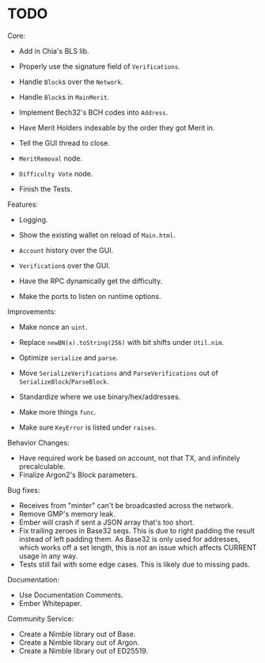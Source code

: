 # TODO

Core:
- Add in Chia's BLS lib.
- Properly use the signature field of `Verifications`.

- Handle `Block`s over the `Network`.
- Handle `Block`s in `MainMerit`.

- Implement Bech32's BCH codes into `Address`.
- Have Merit Holders indexable by the order they got Merit in.

- Tell the GUI thread to close.

- `MeritRemoval` node.
- `Difficulty Vote` node.

- Finish the Tests.

Features:
- Logging.

- Show the existing wallet on reload of `Main.html`.
- `Account` history over the GUI.
- `Verification`s over the GUI.

- Have the RPC dynamically get the difficulty.

- Make the ports to listen on runtime options.

Improvements:
- Make nonce an `uint`.

- Replace `newBN(x).toString(256)` with bit shifts under `Util.nim`.
- Optimize `serialize` and `parse`.

- Move `SerializeVerifications` and `ParseVerifications` out of `SerializeBlock`/`ParseBlock`.

- Standardize where we use binary/hex/addresses.

- Make more things `func`.
- Make sure `KeyError` is listed under `raises`.

Behavior Changes:
- Have required work be based on account, not that TX, and infinitely precalculable.
- Finalize Argon2's Block parameters.

Bug fixes:
- Receives from "minter" can't be broadcasted across the network.
- Remove GMP's memory leak.
- Ember will crash if sent a JSON array that's too short.
- Fix trailing zeroes in Base32 seqs. This is due to right padding the result instead of left padding them. As Base32 is only used for addresses, which works off a set length, this is not an issue which affects CURRENT usage in any way.
- Tests still fail with some edge cases. This is likely due to missing pads.

Documentation:
- Use Documentation Comments.
- Ember Whitepaper.

Community Service:
- Create a Nimble library out of Base.
- Create a Nimble library out of Argon.
- Create a Nimble library out of ED25519.
